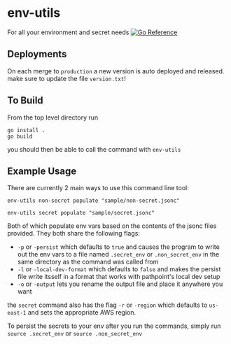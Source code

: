 # env-utils
For all your environment and secret needs
[![Go Reference](https://pkg.go.dev/badge/github.com/outline-insurance/env-utils.svg)](https://pkg.go.dev/github.com/outline-insurance/env-utils)

## Deployments
On each merge to `production` a new version is auto deployed and released. make sure to update the file `version.txt`!

## To Build
From the top level directory run 
```
go install .
go build
```
you should then be able to call the command with `env-utils`

## Example Usage
There are currently 2 main ways to use this command line tool:
```
env-utils non-secret populate "sample/non-secret.jsonc"

env-utils secret populate "sample/secret.jsonc"
```
Both of which populate env vars based on the contents of the jsonc files provided.
They both share the following flags:

* `-p` or `-persist` which defaults to `true` and causes the program to write out the env vars to a file named `.secret_env` or `.non_secret_env` in the same directory as the command was called from
* `-l` or `-local-dev-format` which defaults to `false` and makes the persist file write itsself in a format that works with pathpoint's local dev setup
* `-o` or `-output` lets you rename the output file and place it anywhere you want

the `secret` command also has the flag `-r` or `-region` which defaults to `us-east-1` and sets the appropriate AWS region.

To persist the secrets to your env after you run the commands, simply run `source .secret_env` or `source .non_secret_env`
